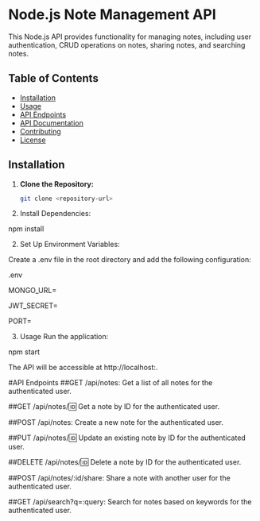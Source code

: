# Node.js Note Management API

This Node.js API provides functionality for managing notes, including user authentication, CRUD operations on notes, sharing notes, and searching notes.

## Table of Contents

- [Installation](#installation)
- [Usage](#usage)
- [API Endpoints](#api-endpoints)
- [API Documentation](#api-documentation)
- [Contributing](#contributing)
- [License](#license)

## Installation

1. **Clone the Repository:**

   ```bash
   git clone <repository-url>

1. Install Dependencies:

npm install

2. Set Up Environment Variables:

Create a .env file in the root directory and add the following configuration:

.env

MONGO_URL=<your-mongodb-url>

JWT_SECRET=<your-jwt-secret>

PORT=<your-preferred-port>

3. Usage
Run the application:

npm start

The API will be accessible at http://localhost:<your-preferred-port>.


#API Endpoints
##GET /api/notes:
Get a list of all notes for the authenticated user.

##GET /api/notes/:id:
Get a note by ID for the authenticated user.

##POST /api/notes:
Create a new note for the authenticated user.

##PUT /api/notes/:id:
Update an existing note by ID for the authenticated user.

##DELETE /api/notes/:id:
Delete a note by ID for the authenticated user.

##POST /api/notes/:id/share:
Share a note with another user for the authenticated user.

##GET /api/search?q=:query:
Search for notes based on keywords for the authenticated user.

